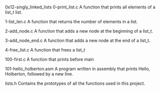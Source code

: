 0x12-singly_linked_lists
0-print_list.c
A function that prints all elements of a list_t list.

1-list_len.c
A function that returns the number of elements in a list.

2-add_node.c
A function that adds a new node at the beginning of a list_t.

3-add_node_end.c
A function that adds a new node at the end of a list_t.

4-free_list.c
A function that frees a list_t

100-first.c
A function that prints before main

101-hello_holberton.asm
A program written in assembly that prints Hello, Holberton, followed by a new line.

lists.h
Contains the prototypes of all the functions used in this project.
